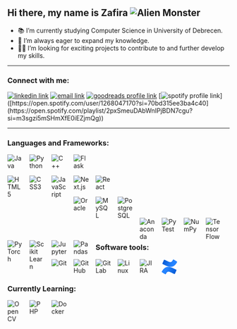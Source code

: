 ## Hi there, my name is Zafira <img src="https://raw.githubusercontent.com/Tarikul-Islam-Anik/Animated-Fluent-Emojis/master/Emojis/Smilies/Alien%20Monster.png" alt="Alien Monster" width="25" height="25" />

- 📚 I’m currently studying Computer Science in University of Debrecen.
- 🌱 I’m always eager to expand my knowledge.
- 👩‍💻 I’m looking for exciting projects to contribute to and further develop my skills.

---

### Connect with me:
[![linkedin link](https://img.shields.io/badge/-LinkedIn-blue?style=flat-square&logo=Linkedin&logoColor=white&link=https://www.linkedin.com/in/zafiraibraeva/)](https://www.linkedin.com/in/zafira-ibraeva-127724215/)
[![email link](https://img.shields.io/badge/-Email-D14836?style=flat-square&logo=Gmail&logoColor=white&link=mailto:zafiraibraeva@gmail.com)](mailto:zafiraibraeva@gmail.com)
[![goodreads profile link](https://img.shields.io/badge/-Goodreads-372213?style=flat-square&logo=Goodreads&logoColor=white&link=https://goodreads.com/marbelle)](https://goodreads.com/marbelle)
[![spotify profile link](https://img.shields.io/badge/-Spotify-1ED760?style=flat-square&logo=Spotify&logoColor=white&link=[https://open.spotify.com/user/1268047170?si=70bd315ee3ba4c40](https://open.spotify.com/playlist/2pxSmeuDAbWnIPjBDN7cgu?si=m3sgzi5mSHmXfE0iEZjmQg))]([https://open.spotify.com/user/1268047170?si=70bd315ee3ba4c40](https://open.spotify.com/playlist/2pxSmeuDAbWnIPjBDN7cgu?si=m3sgzi5mSHmXfE0iEZjmQg))

---

### Languages and Frameworks:

<!-- Backend -->
<img align="left" alt="Java" title="Java" width="35px" src="https://skillicons.dev/icons?i=java" style="padding-right:15px;" />
<img align="left" alt="Python" title="Python" width="35px" src="https://skillicons.dev/icons?i=python" style="padding-right:15px;" />
<img align="left" alt="C++" title="C++" width="35px" src="https://skillicons.dev/icons?i=cpp" style="padding-right:15px;" />
<img align="left" alt="Flask" title="Flask" width="35px" src="https://skillicons.dev/icons?i=flask" style="padding-right:15px;" />

<br><br>

<!-- Frontend -->
<img align="left" alt="HTML5" title="HTML5" width="35px" src="https://skillicons.dev/icons?i=html" style="padding-right:15px;" />
<img align="left" alt="CSS3" title="CSS3" width="35px" src="https://skillicons.dev/icons?i=css" style="padding-right:15px;" />
<img align="left" alt="JavaScript" title="JavaScript" width="35px" src="https://skillicons.dev/icons?i=javascript" style="padding-right:15px;" />
<img align="left" alt="Next.js" title="Next.js" width="35px" src="https://skillicons.dev/icons?i=nextjs" style="padding-right:15px;" />
<img align="left" alt="React" title="React" width="35px" src="https://skillicons.dev/icons?i=react" style="padding-right:15px;" />

<br><br>

<!-- Database -->
<img align="left" alt="Oracle" title="Oracle" width="35px" src="https://www.vectorlogo.zone/logos/oracle/oracle-icon.svg" style="padding-right:15px;" />
<img align="left" alt="MySQL" title="MySQL" width="35px" src="https://skillicons.dev/icons?i=mysql" style="padding-right:15px;" />
<img align="left" alt="PostgreSQL" title="PostgreSQL" width="35px" src="https://skillicons.dev/icons?i=postgres" style="padding-right:15px;" />

<br><br>

<!-- Math and Python Libraries -->
<img align="left" alt="Anaconda" title="Anaconda" width="35px" src="https://skillicons.dev/icons?i=anaconda" style="padding-right:15px;" />
<img align="left" alt="PyTest" title="PyTest" width="35px" src="https://upload.wikimedia.org/wikipedia/commons/b/ba/Pytest_logo.svg" style="padding-right:15px;" />
<img align="left" alt="NumPy" title="NumPy" width="35px" src="https://www.vectorlogo.zone/logos/numpy/numpy-icon.svg" style="padding-right:15px;" />
<img align="left" alt="TensorFlow" title="TensorFlow" width="35px" src="https://skillicons.dev/icons?i=tensorflow" style="padding-right:15px;" />
<img align="left" alt="PyTorch" title="PyTorch" width="35px" src="https://skillicons.dev/icons?i=pytorch" style="padding-right:15px;" />
<img align="left" alt="Scikit Learn" title="Scikit Learn" width="35px" src="https://upload.wikimedia.org/wikipedia/commons/0/05/Scikit_learn_logo_small.svg" style="padding-right:15px;" />
<img align="left" alt="Jupyter" title="Jupyter" width="35px" src="https://www.vectorlogo.zone/logos/jupyter/jupyter-icon.svg" style="padding-right:15px;" />
<img align="left" alt="Pandas" title="Pandas" width="35px" src="https://skillicons.dev/icons?i=pandas" style="padding-right:15px;" />

<br><br>
### Software tools:
<!-- Software Tools -->
<img align="left" alt="Git" title="Git" width="35px" src="https://skillicons.dev/icons?i=git" style="padding-right:15px;" />
<img align="left" alt="GitHub" title="GitHub" width="35px" src="https://skillicons.dev/icons?i=github" style="padding-right:15px;" />
<img align="left" alt="GitLab" title="GitLab" width="35px" src="https://skillicons.dev/icons?i=gitlab" style="padding-right:15px;" />
<img align="left" alt="Linux" title="Linux" width="35px" src="https://skillicons.dev/icons?i=linux" style="padding-right:15px;" />
<img align="left" alt="JIRA" title="JIRA" width="35px" src="https://www.vectorlogo.zone/logos/atlassian_jira/atlassian_jira-icon.svg" style="padding-right:15px;" />
<img align="left" alt="Confluence" title="Confluence" width="35px" src="https://github.com/devicons/devicon/blob/v2.15.1/icons/confluence/confluence-original.svg" style="padding-right:15px;" />

<br><br>

### Currently Learning:
<img align="left" alt="OpenCV" title="OpenCV" width="35px" src="https://www.vectorlogo.zone/logos/opencv/opencv-icon.svg" style="padding-right:15px;" />
<img align="left" alt="PHP" title="PHP" width="35px" src="https://skillicons.dev/icons?i=php" style="padding-right:15px;" />
<img align="left" alt="Docker" title="Docker" width="35px" src="https://skillicons.dev/icons?i=docker" style="padding-right:15px;" />
